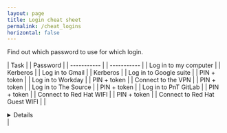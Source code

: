 ```yaml
---
layout: page
title: Login cheat sheet
permalink: /cheat_logins
horizontal: false
---
```


Find out which password to use for which login.

| Task |  | Password |
| ----------- |  | ----------- |
| Log in to my computer |  | Kerberos |
| Log in to Gmail |  | Kerberos |
| Log in to Google suite |  | PIN + token |
| Log in to Workday |  | PIN + token |
| Connect to the VPN |  | PIN + token |
| Log in to The Source |  | PIN + token |
| Log in to PnT GitLab |  | PIN + token |
| Connect to Red Hat WIFI |  | PIN + token |
| Connect to Red Hat Guest WIFI |  | <details>Shadowman38</details> |

